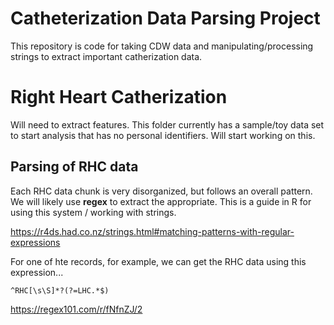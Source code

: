 # Catheterization Data Parsing Project

This repository is code for taking CDW data and manipulating/processing strings to extract important catherization data.

# Right Heart Catherization

Will need to extract features. This folder currently has a sample/toy data set to start analysis that has no personal identifiers. Will start working on this.

## Parsing of RHC data

Each RHC data chunk is very disorganized, but follows an overall pattern. We will likely use __regex__ to extract the appropriate. This is a guide in R for using this system / working with strings.

https://r4ds.had.co.nz/strings.html#matching-patterns-with-regular-expressions

For one of hte records, for example, we can get the RHC data using this expression...

`^RHC[\s\S]*?(?=LHC.*$)`

https://regex101.com/r/fNfnZJ/2





